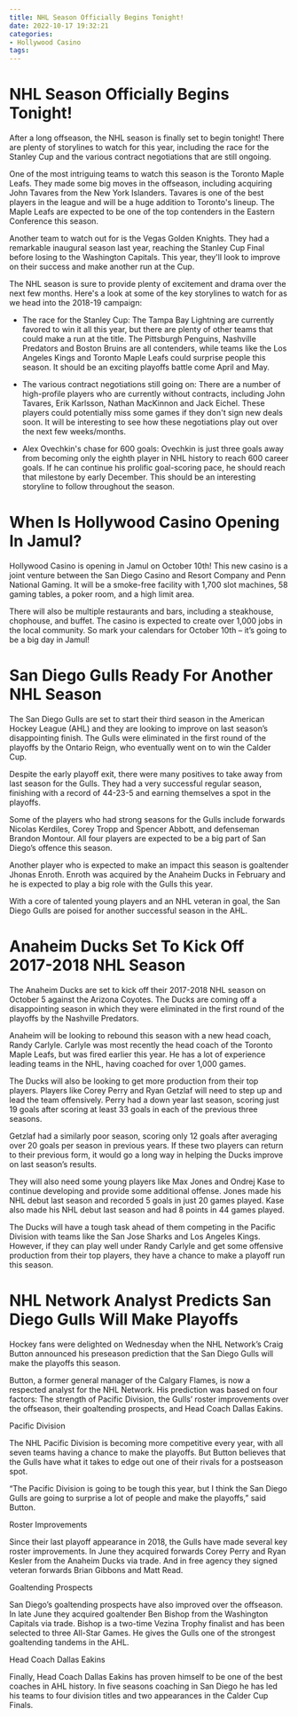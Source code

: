 ```yaml
---
title: NHL Season Officially Begins Tonight!
date: 2022-10-17 19:32:21
categories:
- Hollywood Casino
tags:
---
```



#  NHL Season Officially Begins Tonight!

After a long offseason, the NHL season is finally set to begin tonight! There are plenty of storylines to watch for this year, including the race for the Stanley Cup and the various contract negotiations that are still ongoing.

One of the most intriguing teams to watch this season is the Toronto Maple Leafs. They made some big moves in the offseason, including acquiring John Tavares from the New York Islanders. Tavares is one of the best players in the league and will be a huge addition to Toronto's lineup. The Maple Leafs are expected to be one of the top contenders in the Eastern Conference this season.

Another team to watch out for is the Vegas Golden Knights. They had a remarkable inaugural season last year, reaching the Stanley Cup Final before losing to the Washington Capitals. This year, they'll look to improve on their success and make another run at the Cup.

The NHL season is sure to provide plenty of excitement and drama over the next few months. Here's a look at some of the key storylines to watch for as we head into the 2018-19 campaign:

* The race for the Stanley Cup: The Tampa Bay Lightning are currently favored to win it all this year, but there are plenty of other teams that could make a run at the title. The Pittsburgh Penguins, Nashville Predators and Boston Bruins are all contenders, while teams like the Los Angeles Kings and Toronto Maple Leafs could surprise people this season. It should be an exciting playoffs battle come April and May.

* The various contract negotiations still going on: There are a number of high-profile players who are currently without contracts, including John Tavares, Erik Karlsson, Nathan MacKinnon and Jack Eichel. These players could potentially miss some games if they don't sign new deals soon. It will be interesting to see how these negotiations play out over the next few weeks/months.

* Alex Ovechkin's chase for 600 goals: Ovechkin is just three goals away from becoming only the eighth player in NHL history to reach 600 career goals. If he can continue his prolific goal-scoring pace, he should reach that milestone by early December. This should be an interesting storyline to follow throughout the season.

#  When Is Hollywood Casino Opening In Jamul?

Hollywood Casino is opening in Jamul on October 10th! This new casino is a joint venture between the San Diego Casino and Resort Company and Penn National Gaming. It will be a smoke-free facility with 1,700 slot machines, 58 gaming tables, a poker room, and a high limit area.

There will also be multiple restaurants and bars, including a steakhouse, chophouse, and buffet. The casino is expected to create over 1,000 jobs in the local community. So mark your calendars for October 10th – it’s going to be a big day in Jamul!

#  San Diego Gulls Ready For Another NHL Season

The San Diego Gulls are set to start their third season in the American Hockey League (AHL) and they are looking to improve on last season’s disappointing finish. The Gulls were eliminated in the first round of the playoffs by the Ontario Reign, who eventually went on to win the Calder Cup.

Despite the early playoff exit, there were many positives to take away from last season for the Gulls. They had a very successful regular season, finishing with a record of 44-23-5 and earning themselves a spot in the playoffs.

Some of the players who had strong seasons for the Gulls include forwards Nicolas Kerdiles, Corey Tropp and Spencer Abbott, and defenseman Brandon Montour. All four players are expected to be a big part of San Diego’s offence this season.

Another player who is expected to make an impact this season is goaltender Jhonas Enroth. Enroth was acquired by the Anaheim Ducks in February and he is expected to play a big role with the Gulls this year.

With a core of talented young players and an NHL veteran in goal, the San Diego Gulls are poised for another successful season in the AHL.

#  Anaheim Ducks Set To Kick Off 2017-2018 NHL Season

The Anaheim Ducks are set to kick off their 2017-2018 NHL season on October 5 against the Arizona Coyotes. The Ducks are coming off a disappointing season in which they were eliminated in the first round of the playoffs by the Nashville Predators.

Anaheim will be looking to rebound this season with a new head coach, Randy Carlyle. Carlyle was most recently the head coach of the Toronto Maple Leafs, but was fired earlier this year. He has a lot of experience leading teams in the NHL, having coached for over 1,000 games.

The Ducks will also be looking to get more production from their top players. Players like Corey Perry and Ryan Getzlaf will need to step up and lead the team offensively. Perry had a down year last season, scoring just 19 goals after scoring at least 33 goals in each of the previous three seasons.

Getzlaf had a similarly poor season, scoring only 12 goals after averaging over 20 goals per season in previous years. If these two players can return to their previous form, it would go a long way in helping the Ducks improve on last season’s results.

They will also need some young players like Max Jones and Ondrej Kase to continue developing and provide some additional offense. Jones made his NHL debut last season and recorded 5 goals in just 20 games played. Kase also made his NHL debut last season and had 8 points in 44 games played.

The Ducks will have a tough task ahead of them competing in the Pacific Division with teams like the San Jose Sharks and Los Angeles Kings. However, if they can play well under Randy Carlyle and get some offensive production from their top players, they have a chance to make a playoff run this season.

#  NHL Network Analyst Predicts San Diego Gulls Will Make Playoffs

Hockey fans were delighted on Wednesday when the NHL Network’s Craig Button announced his preseason prediction that the San Diego Gulls will make the playoffs this season.

Button, a former general manager of the Calgary Flames, is now a respected analyst for the NHL Network. His prediction was based on four factors: The strength of Pacific Division, the Gulls’ roster improvements over the offseason, their goaltending prospects, and Head Coach Dallas Eakins.

Pacific Division

The NHL Pacific Division is becoming more competitive every year, with all seven teams having a chance to make the playoffs. But Button believes that the Gulls have what it takes to edge out one of their rivals for a postseason spot.

“The Pacific Division is going to be tough this year, but I think the San Diego Gulls are going to surprise a lot of people and make the playoffs,” said Button.

Roster Improvements

Since their last playoff appearance in 2018, the Gulls have made several key roster improvements. In June they acquired forwards Corey Perry and Ryan Kesler from the Anaheim Ducks via trade. And in free agency they signed veteran forwards Brian Gibbons and Matt Read.

Goaltending Prospects

San Diego’s goaltending prospects have also improved over the offseason. In late June they acquired goaltender Ben Bishop from the Washington Capitals via trade. Bishop is a two-time Vezina Trophy finalist and has been selected to three All-Star Games. He gives the Gulls one of the strongest goaltending tandems in the AHL.

Head Coach Dallas Eakins

Finally, Head Coach Dallas Eakins has proven himself to be one of the best coaches in AHL history. In five seasons coaching in San Diego he has led his teams to four division titles and two appearances in the Calder Cup Finals.